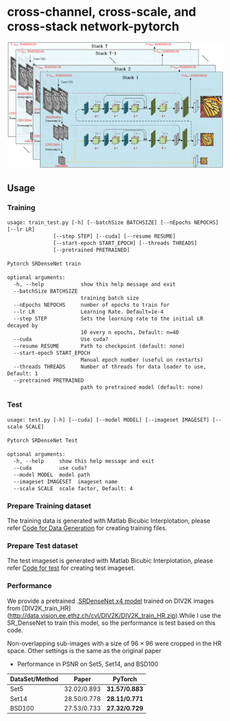 # cross-channel, cross-scale, and cross-stack network-pytorch

![avatar](network.png)
## Usage
### Training
```
usage: train_test.py [-h] [--batchSize BATCHSIZE] [--nEpochs NEPOCHS] [--lr LR]
               [--step STEP] [--cuda] [--resume RESUME]
               [--start-epoch START_EPOCH] [--threads THREADS]
               [--pretrained PRETRAINED]

Pytorch SRDenseNet train

optional arguments:
  -h, --help            show this help message and exit
  --batchSize BATCHSIZE
                        training batch size
  --nEpochs NEPOCHS     number of epochs to train for
  --lr LR               Learning Rate. Default=1e-4
  --step STEP           Sets the learning rate to the initial LR decayed by
                        10 every n epochs, Default: n=40
  --cuda                Use cuda?
  --resume RESUME       Path to checkpoint (default: none)
  --start-epoch START_EPOCH
                        Manual epoch number (useful on restarts)
  --threads THREADS     Number of threads for data loader to use, Default: 1
  --pretrained PRETRAINED
                        path to pretrained model (default: none)

```
### Test
```
usage: test.py [-h] [--cuda] [--model MODEL] [--imageset IMAGESET] [--scale SCALE]

Pytorch SRDenseNet Test

optional arguments:
  -h, --help     show this help message and exit
  --cuda         use cuda?
  --model MODEL  model path
  --imageset IMAGESET  imageset name
  --scale SCALE  scale factor, Default: 4
```

### Prepare Training dataset
 The training data is generated with Matlab Bicubic Interplotation, please refer [Code for Data Generation](https://github.com/wxywhu/SRDenseNet-pytorch/tree/master/data) for creating training files.

### Prepare Test dataset
 The test imageset is generated with Matlab Bicubic Interplotation, please refer [Code for test](https://github.com/wxywhu/SRDenseNet-pytorch/tree/master/TestSet) for creating test imageset.
 
### Performance
 We provide a pretrained .[SRDenseNet x4 model](https://pan.baidu.com/s/1kkuS4sEDe-KyLBKpkKzXXg) trained on DIV2K images from [DIV2K_train_HR] (http://data.vision.ee.ethz.ch/cvl/DIV2K/DIV2K_train_HR.zip).While I use the SR_DenseNet to train this model, so the performance is test based on this code.
 
 Non-overlapping sub-images with a size of 96 × 96 were cropped in the HR space.
 Other settings is the same as the original paper
 
 - Performance in PSNR on Set5, Set14, and BSD100
  
| DataSet/Method        |  Paper          |  PyTorch|
| ------------- |:----------:|:----------:|
| Set5      | 32.02/0.893      | **31.57/0.883** |
| Set14     | 28.50/0.778      | **28.11/0.771** |
| BSD100    | 27.53/0.733      | **27.32/0.729** |
